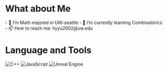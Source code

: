 <!DOCTYPE html>
<html lang="en">
<head>
    <meta charset="UTF-8">
</head>
<body>
    <h1>What about Me</h1>
  <div>- 🔭 I’m Math majored in UW-seattle
  - 🌱 I’m currently learning Combinatorics
  - 📫 How to reach me: hyyu2002@uw.edu
  </div>
  <h1>Language and Tools</h1>
  <div>
    <img src="path-to-your-svg/cplusplus-color.svg" alt="C++">
    <img src="path-to-your-svg/javascript-color.svg" alt="JavaScript">
    <img src="path-to-your-svg/unrealengine-color.svg" alt="Unreal Engine">
  </div>
</body>
</html>
